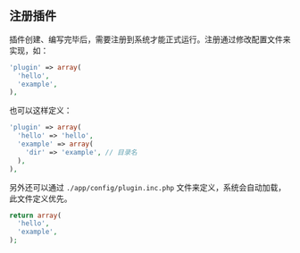 ## 注册插件

插件创建、编写完毕后，需要注册到系统才能正式运行。注册通过修改配置文件来实现，如：

``` php
'plugin' => array(
  'hello',
  'example',
),
```

也可以这样定义：

``` php
'plugin' => array(
  'hello' => 'hello',
  'example' => array(
    'dir' => 'example', // 目录名
  ),
),
```

另外还可以通过 `./app/config/plugin.inc.php` 文件来定义，系统会自动加载，此文件定义优先。

``` php
return array(
  'hello',
  'example',
);
```
